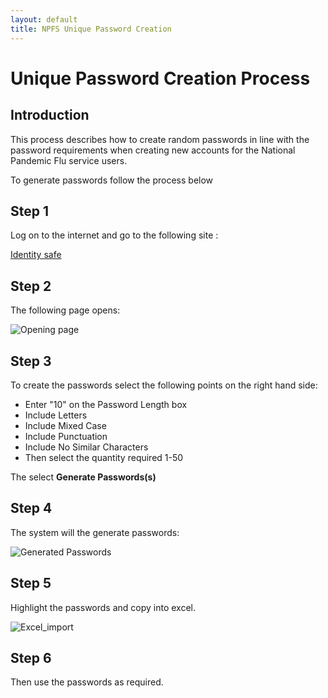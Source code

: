 ```yaml
---
layout: default
title: NPFS Unique Password Creation
---
```


# Unique Password Creation Process

## Introduction

This process describes how to create random passwords in line with the password requirements when creating new accounts for the National Pandemic Flu service users.

To generate passwords follow the process below

## Step 1

Log on to the internet and go to the following site :

[Identity safe](https://identitysafe.norton.com/password-generator)

## Step 2 

The following page opens:

![][opening_page]

## Step 3

To create the passwords select the following points on the right hand side:

* Enter "10" on the Password Length box
* Include Letters
* Include Mixed Case
* Include Punctuation
* Include No Similar Characters
* Then select the quantity required 1-50

The select **Generate Passwords(s)**

## Step 4 

The system will the generate passwords:

![][generated_passwords]

## Step 5

Highlight the passwords and copy into excel.

![][excel_import]

## Step 6

Then use the passwords as required.

[opening_page]: images/Passwd/opening_page.png "Opening page"
[generated_passwords]: images/Passwd/generated_passwords.png "Generated Passwords"
[excel_import]: images/Passwd/excel_import.png "Excel_import"


